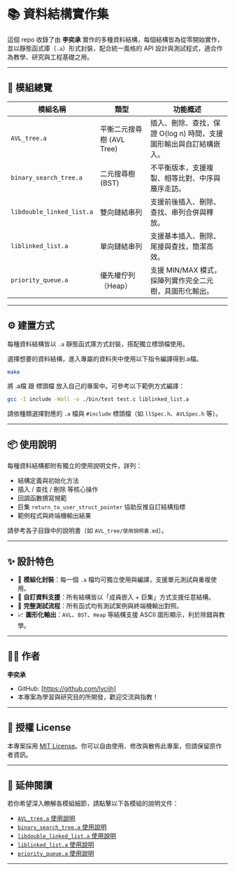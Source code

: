 # 📚 資料結構實作集

這個 repo 收錄了由 **李奕承** 實作的多種資料結構，每個結構皆為從零開始實作，並以靜態函式庫（`.a`）形式封裝，配合統一風格的 API 設計與測試程式，適合作為教學、研究與工程基礎之用。

---

## 🧩 模組總覽

| 模組名稱 | 類型 | 功能概述 |
|----------|------|-----------|
| `AVL_tree.a` | 平衡二元搜尋樹 (AVL Tree) | 插入、刪除、查找，保證 O(log n) 時間，支援圖形輸出與自訂結構嵌入。 |
| `binary_search_tree.a` | 二元搜尋樹 (BST) | 不平衡版本，支援複製、相等比對、中序與層序走訪。 |
| `libdouble_linked_list.a` | 雙向鏈結串列 | 支援前後插入、刪除、查找、串列合併與釋放。 |
| `liblinked_list.a` | 單向鏈結串列 | 支援基本插入、刪除、尾接與查找，簡潔高效。 |
| `priority_queue.a` | 優先權佇列（Heap） | 支援 MIN/MAX 模式，採陣列實作完全二元樹，具圖形化輸出。 |

---

## ⚙️ 建置方式

每種資料結構皆以 `.a` 靜態函式庫方式封裝，搭配獨立標頭檔使用。

選擇想要的資料結構，進入專屬的資料夾中使用以下指令編譯得到.a檔。

```bash
make
```

將 .a檔 跟 標頭檔 放入自己的專案中。可參考以下範例方式編譯：

```bash
gcc -I include -Wall -o ./bin/test test.c liblinked_list.a
```

請依種類選擇對應的 `.a` 檔與 `#include` 標頭檔（如 `llSpec.h`、`AVLSpec.h` 等）。

---

## 📦 使用說明

每種資料結構都附有獨立的使用說明文件，詳列：

- 結構定義與初始化方法
- 插入 / 查找 / 刪除 等核心操作
- 回調函數撰寫規範
- 巨集 `return_to_user_struct_pointer` 協助反推自訂結構指標
- 範例程式與終端機輸出結果

請參考各子目錄中的說明書（如 `AVL_tree/使用說明書.md`）。

---

## ✨ 設計特色

- 📌 **模組化封裝**：每一個 `.a` 檔均可獨立使用與編譯，支援單元測試與重複使用。
- 🧠 **自訂資料支援**：所有結構皆以「成員嵌入 + 巨集」方式支援任意結構。
- 🧪 **完整測試流程**：所有函式均有測試案例與終端機輸出對照。
- 📈 **圖形化輸出**：`AVL`、`BST`、`Heap` 等結構支援 ASCII 圖形顯示，利於除錯與教學。

---

## 👨‍💻 作者

**李奕承**  
- GitHub: [https://github.com/lyciih]
- 本專案為學習與研究目的所開發，歡迎交流與指教！

---

## 🪪 授權 License

本專案採用 [MIT License](./LICENSE)。你可以自由使用、修改與散佈此專案，但請保留原作者資訊。

---

## 🔗 延伸閱讀

若你希望深入瞭解各模組細節，請點擊以下各模組的說明文件：

- [`AVL_tree.a` 使用說明](./AVL_tree/使用說明書.md)
- [`binary_search_tree.a` 使用說明](./Binary_Search_Tree/使用說明書.md)
- [`libdouble_linked_list.a` 使用說明](./Double_Link_List/使用說明書.md)
- [`liblinked_list.a` 使用說明](./Link_List/使用說明書.md)
- [`priority_queue.a` 使用說明](./Priority_queue/使用說明書.md)

---


